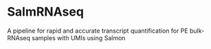 # SalmRNAseq
A pipeline for rapid and accurate transcript quantification for PE bulk-RNAseq samples with UMIs using Salmon
